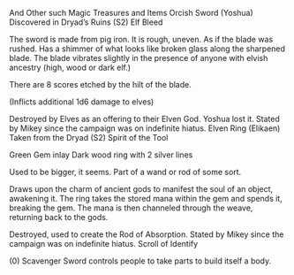 And Other such Magic Treasures and Items
Orcish Sword
(Yoshua)
Discovered in Dryad’s Ruins (S2)
Elf Bleed


The sword is made from pig iron. It is rough, uneven. As if the blade was rushed. Has a shimmer of what looks like broken glass along the sharpened blade. The blade vibrates slightly in the presence of anyone with elvish ancestry (high, wood or dark elf.)

There are 8 scores etched by the hilt of the blade.

(Inflicts additional 1d6 damage to elves)

Destroyed by Elves as an offering to their Elven God. Yoshua lost it. Stated by Mikey since the campaign was on indefinite hiatus.
Elven Ring
(Elikaen)
Taken from the Dryad (S2)
Spirit of the Tool


Green Gem inlay
Dark wood ring with 2 silver lines

Used to be bigger, it seems. Part of a wand or rod of some sort.

Draws upon the charm of ancient gods to manifest the soul of an object, awakening it. The ring takes the stored mana within the gem and spends it, breaking the gem. The mana is then channeled through the weave, returning back to the gods.

Destroyed, used to create the Rod of Absorption. Stated by Mikey since the campaign was on indefinite hiatus.
Scroll of Identify




(0)
Scavenger Sword
controls people to take parts to build itself a body.